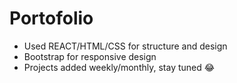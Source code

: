 # Portofolio

- Used REACT/HTML/CSS for structure and design
- Bootstrap for responsive design
- Projects added weekly/monthly, stay tuned 😂

